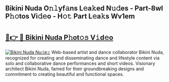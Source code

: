 ## Bikini Nuda O𝚗𝚕yf𝚊ns L𝚎a𝚔ed N𝚞𝚍es - Part-8wI P𝚑𝚘tos Vi𝚍𝚎o - H𝚘𝚝 Part L𝚎a𝚔s Wv1em

# <h2><a href="http://kf7utt.oniu.top/?m=Bikini+Nuda">🔗👉 🔴 Bikini Nuda P𝚑ot𝚘𝚜 V𝚒d𝚎o</a></h2>

[![Bikini Nuda Nu𝚍e𝚜](https://i.imgur.com/0qMVB7G.gif)](http://kf7utt.oniu.top/?m=Bikini+Nuda)
Web-based artist and dance collaborator Bikini Nuda, recognized for creating and disseminating dance and lifestyle content via solo and collaborative dance performances and short videos. Visionary architect Bikini Nuda, famed for their groundbreaking designs and commitment to creating beautiful and functional spaces.  
